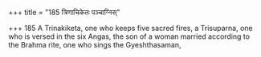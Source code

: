 +++
title = "185 त्रिणाचिकेतः पञ्चाग्निस्"

+++
185	A Trinakiketa, one who keeps five sacred fires, a Trisuparna, one who is versed in the six Angas, the son of a woman married according to the Brahma rite, one who sings the Gyeshthasaman,
